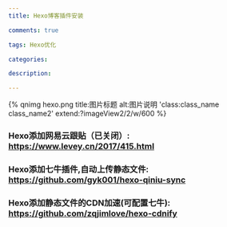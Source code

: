 ```yaml
---
title: Hexo博客插件安装

comments: true    

tags: Hexo优化

categories: 

description: 

---
```



{% qnimg hexo.png title:图片标题 alt:图片说明 'class:class_name class_name2' extend:?imageView2/2/w/600 %}


<!--more-->


### Hexo添加网易云跟贴（已关闭）: https://www.levey.cn/2017/415.html


### Hexo添加七牛插件,自动上传静态文件: https://github.com/gyk001/hexo-qiniu-sync


### Hexo添加静态文件的CDN加速(可配置七牛): https://github.com/zqjimlove/hexo-cdnify